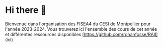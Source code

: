 # Hi there 👋

Bienvenue dans l'organisation des FISEA4 du CESI de Montpellier pour l'année 2023-2024. Vous trouverez ici l'ensemble des cours de cet année et différentes ressources disponibles [https://github.com/rohanfosse/RAII] (ici)
